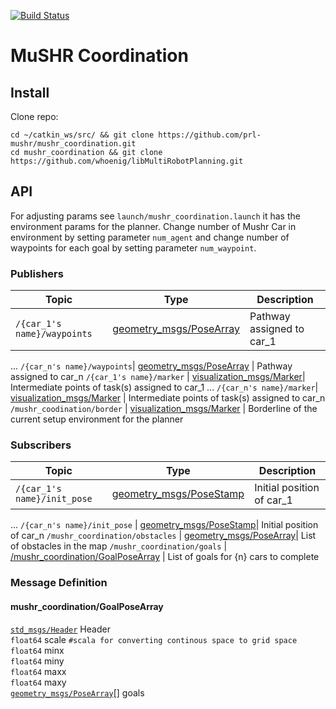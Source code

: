 [![Build Status](https://dev.azure.com/prl-mushr/mushr_sim/_apis/build/status/prl-mushr.mushr_sim?branchName=master)](https://dev.azure.com/prl-mushr/mushr_sim/_build/latest?definitionId=5&branchName=master)

# MuSHR Coordination

## Install
Clone repo: 
``` 
cd ~/catkin_ws/src/ && git clone https://github.com/prl-mushr/mushr_coordination.git
cd mushr_coordination && git clone https://github.com/whoenig/libMultiRobotPlanning.git
```

## API
For adjusting params see `launch/mushr_coordination.launch` it has the environment params for the planner. Change number of Mushr Car in environment by setting parameter `num_agent` and change number of waypoints for each goal by setting parameter `num_waypoint`.

### Publishers
Topic | Type | Description
------|------|------------
`/{car_1's name}/waypoints` | [geometry_msgs/PoseArray](http://docs.ros.org/en/melodic/api/geometry_msgs/html/msg/PoseArray.htmll)| Pathway assigned to car_1
...
`/{car_n's name}/waypoints`| [geometry_msgs/PoseArray](http://docs.ros.org/en/melodic/api/geometry_msgs/html/msg/PoseArray.htmll) | Pathway assigned to car_n
`/{car_1's name}/marker` | [visualization_msgs/Marker](http://docs.ros.org/en/api/visualization_msgs/html/msg/Marker.html)| Intermediate points of task(s) assigned to car_1 
...
`/{car_n's name}/marker`| [visualization_msgs/Marker](http://docs.ros.org/en/api/visualization_msgs/html/msg/Marker.html) | Intermediate points of task(s) assigned to car_n 
`/mushr_coodination/border` | [visualization_msgs/Marker](http://docs.ros.org/en/api/visualization_msgs/html/msg/Marker.html) | Borderline of the current setup environment for the planner


### Subscribers
Topic | Type | Description
------|------|------------
`/{car_1's name}/init_pose` | [geometry_msgs/PoseStamp](http://docs.ros.org/en/melodic/api/geometry_msgs/html/msg/PoseStamped.html)| Initial position of car_1
...
`/{car_n's name}/init_pose` | [geometry_msgs/PoseStamp](http://docs.ros.org/en/melodic/api/geometry_msgs/html/msg/PoseStamped.html)| Initial position of car_n
`/mushr_coordination/obstacles` | [geometry_msgs/PoseArray](http://docs.ros.org/en/melodic/api/geometry_msgs/html/msg/PoseArray.htmll)| List of obstacles in the map
`/mushr_coordination/goals` | [/mushr_coordination/GoalPoseArray](#mushr_coordination/GoalPoseArray ) | List of goals for {n} cars to complete


### Message Definition
#### mushr_coordination/GoalPoseArray  
[`std_msgs/Header`](http://docs.ros.org/en/melodic/api/std_msgs/html/msg/Header.html) Header \
`float64` scale `#scala for converting continous space to grid space`   
`float64` minx \
`float64` miny \
`float64` maxx \
`float64` maxy \
[`geometry_msgs/PoseArray`](http://docs.ros.org/en/melodic/api/geometry_msgs/html/msg/PoseArray.html)[] goals 


